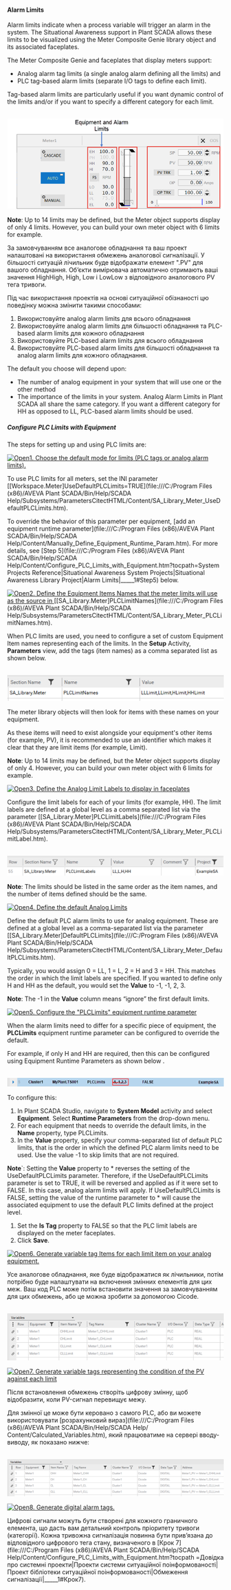 #### Alarm Limits

Alarm limits indicate when a process variable will trigger an alarm in the system. The Situational Awareness support in Plant SCADA allows these limits to be visualized using the Meter Composite Genie library object and its associated faceplates. 

The Meter Composite Genie and faceplates that display meters support:

- Analog alarm tag limits (a single analog alarm defining all the limits) and
- PLC tag-based alarm limits (separate I/O tags to define each limit).

Tag-based alarm limits are particularly  useful if you want dynamic control of the limits and/or if you want to  specify a different category for each limit. 

​                ![img](media/Faceplate.png)            

**Note**: Up to 14 limits  may be defined, but the Meter object supports display of only 4 limits.  However, you can build your own meter object with 6 limits for example.

За замовчуванням все аналогове обладнання та ваш проект налаштовані на використання обмежень аналогової сигналізації. У більшості ситуацій лічильник буде відображати елемент ".PV" для вашого обладнання. Об’єкти вимірювача автоматично отримають ваші значення HighHigh, High, Low і LowLow з відповідного аналогового PV тега тривоги.

Під час використання проектів на основі ситуаційної обізнаності цю поведінку можна змінити такими способами:

1. Використовуйте analog alarm limits для всього обладнання
2. Використовуйте analog alarm limits для більшості обладнання та PLC-based alarm limits для кожного обладнання
3. Використовуйте PLC-based alarm limits для всього обладнання
4. Використовуйте PLC-based alarm limits для більшості обладнання та analog alarm limits для кожного обладнання.

The default you choose will depend upon:

- The number of analog equipment in your system that will use one or the other method
- The importance of the limits in your system. Analog Alarm Limits in Plant SCADA all share the same category. If you want a different category for HH as opposed to LL, PLC-based alarm limits should be used.

##### Configure PLC Limits with Equipment

The steps for setting up and using PLC limits are:

[![Open](file:///C:/Program%20Files%20(x86)/AVEVA%20Plant%20SCADA/Bin/Help/SCADA%20Help/Skins/Default/Stylesheets/Images/transparent.gif)1. Choose the default mode for limits (PLC tags or analog alarm limits).](javascript:void(0))

To use PLC limits for all meters, set the INI parameter [[Workspace.Meter\]UseDefaultPLCLimits=TRUE](file:///C:/Program Files (x86)/AVEVA Plant SCADA/Bin/Help/SCADA Help/Subsystems/ParametersCitectHTML/Content/SA_Library_Meter_UseDefaultPLCLimits.htm).

To override the behavior of this parameter per equipment, [add an equipment runtime parameter](file:///C:/Program Files (x86)/AVEVA Plant SCADA/Bin/Help/SCADA Help/Content/Manually_Define_Equipment_Runtime_Param.htm). For more details, see [Step 5](file:///C:/Program Files (x86)/AVEVA Plant SCADA/Bin/Help/SCADA Help/Content/Configure_PLC_Limits_with_Equipment.htm?tocpath=System Projects Reference|Situational Awareness System Projects|Situational Awareness Library Project|Alarm Limits|_____1#Step5) below. 

[![Open](file:///C:/Program%20Files%20(x86)/AVEVA%20Plant%20SCADA/Bin/Help/SCADA%20Help/Skins/Default/Stylesheets/Images/transparent.gif)2. Define the Equipment Items Names that the meter limits will use as the source in ](javascript:void(0))[[SA_Library.Meter\]PLCLimitNames](file:///C:/Program Files (x86)/AVEVA Plant SCADA/Bin/Help/SCADA Help/Subsystems/ParametersCitectHTML/Content/SA_Library_Meter_PLCLimitNames.htm).

When PLC limits are used, you need to configure a set of custom Equipment Item names representing each of the limits. In the **Setup** Activity, **Parameters** view, add the tags (item names) as a comma separated list as shown below.

​                        ![img](media/PLCLImits_Names.png)                    

The meter library objects will then look for items with these names on your equipment. 

As these items will need to exist alongside your equipment's other items (for example, PV), it is  recommended to use an identifier which makes it clear that they are  limit items (for example, Limit).

**Note**: Up to 14  limits may be defined, but the Meter object supports display of only 4.  However, you can build your own meter object with 6 limits for example. 

[![Open](file:///C:/Program%20Files%20(x86)/AVEVA%20Plant%20SCADA/Bin/Help/SCADA%20Help/Skins/Default/Stylesheets/Images/transparent.gif)3. Define the Analog Limit Labels to display in faceplates](javascript:void(0))

Configure the limit labels  for each of your limits (for example, HH). The limit labels are defined  at a global level as a comma separated list via the parameter [[SA_Library.Meter\]PLCLimitLabels](file:///C:/Program Files (x86)/AVEVA Plant SCADA/Bin/Help/SCADA Help/Subsystems/ParametersCitectHTML/Content/SA_Library_Meter_PLCLimitLabel.htm).

​                            ![img](media/PLCLImitLabels_648x60.png)                        

**Note**: The limits should be listed in the same order as the item names, and the number of items defined should be the same.

[![Open](file:///C:/Program%20Files%20(x86)/AVEVA%20Plant%20SCADA/Bin/Help/SCADA%20Help/Skins/Default/Stylesheets/Images/transparent.gif)4. Define the default Analog Limits](javascript:void(0))

Define the default  PLC alarm limits to use for analog equipment. These are defined at a  global level as a comma-separated list via the parameter [[SA_Library.Meter\]DefaultPLCLimits](file:///C:/Program Files (x86)/AVEVA Plant SCADA/Bin/Help/SCADA Help/Subsystems/ParametersCitectHTML/Content/SA_Library_Meter_DefaultPLCLimits.htm).

Typically, you would assign  0 = LL, 1 = L, 2 = H and 3 = HH. This matches the order in which the  limit labels are specified. If you wanted to define only H and HH as the default, you would set the **Value** to -1, -1, 2, 3. 

**Note**: The -1 in the **Value** column means “ignore” the first default limits.

[![Open](file:///C:/Program%20Files%20(x86)/AVEVA%20Plant%20SCADA/Bin/Help/SCADA%20Help/Skins/Default/Stylesheets/Images/transparent.gif)5. Configure the "PLCLimits" equipment runtime parameter](javascript:void(0))

When the alarm limits need to differ for a specific piece of equipment, the **PLCLimits** equipment runtime parameter can be configured to override the default.

For example, if only H and HH are required, then this can be configured using Equipment Runtime Parameters as shown below  .

​                        ![img](media/PLCLimits_RuntimeParam1.png)                    

To configure this:

1.  In Plant SCADA Studio, navigate to **System Model** activity and select **Equipment**. Select **Runtime Parameters** from the drop-down menu. 
2. For each equipment that needs to override the default limits, in the **Name** property, type PLCLimits. 
3. In the **Value** property, specify your comma-separated list of default PLC limits, that is the order in which the defined PLC alarm limits need to be used. Use the value -1 to skip limits that are not required. 

**Note**`: Setting the **Value** property to * reverses the setting of the UseDefaultPLCLimits  parameter. Therefore, if the UseDefaultPLCLimits parameter is set to  TRUE, it will be reversed and applied as if it were set to FALSE. In  this case, analog alarm limits will apply. If UseDefaultPLCLimits is  FALSE, setting the value of the runtime parameter to * will cause the  associated equipment to use the default PLC limits defined at the  project level.

1. Set the **Is Tag** property to FALSE so that the PLC limit labels are displayed on the meter faceplates.
2. Click **Save**.

[![Open](file:///C:/Program%20Files%20(x86)/AVEVA%20Plant%20SCADA/Bin/Help/SCADA%20Help/Skins/Default/Stylesheets/Images/transparent.gif)6. Generate variable tag Items for each limit item on your analog equipment.](javascript:void(0))

Усе аналогове обладнання, яке буде відображатися як лічильники, потім потрібно буде налаштувати на включення змінних елементів для цих меж. Ваш код PLC може потім встановити значення за замовчуванням для цих обмежень, або це можна зробити за допомогою Cicode.

​                        ![img](media/PLCLImits_Variables.png)                    

[![Open](file:///C:/Program%20Files%20(x86)/AVEVA%20Plant%20SCADA/Bin/Help/SCADA%20Help/Skins/Default/Stylesheets/Images/transparent.gif)7. Generate variable tags representing the condition of the PV against each limit](javascript:void(0))

Після встановлення обмежень створіть цифрову змінну, щоб відобразити, коли PV-сигнал перевищує межу.

Для змінної це може бути керовано з самого PLC, або ви можете використовувати [розрахунковий вираз](file:///C:/Program Files (x86)/AVEVA Plant SCADA/Bin/Help/SCADA Help/ Content/Calculated_Variables.htm), який працюватиме на сервері вводу-виводу, як показано нижче:

​                        ![img](media/PLC_DigitalVariable.png)                    

[![Open](file:///C:/Program%20Files%20(x86)/AVEVA%20Plant%20SCADA/Bin/Help/SCADA%20Help/Skins/Default/Stylesheets/Images/transparent.gif)8. Generate digital alarm tags.](javascript:void(0))

Цифрові сигнали можуть бути створені для кожного граничного елемента, що дасть вам детальний контроль пріоритету тривоги (категорії). Кожна тривожна сигналізація повинна бути прив’язана до відповідного цифрового тега стану, визначеного в [Крок 7](file:///C:/Program Files (x86)/AVEVA Plant SCADA/Bin/Help/SCADA Help/Content/Configure_PLC_Limits_with_Equipment.htm?tocpath =Довідка про системні проекти|Проекти системи ситуаційної поінформованості|Проект бібліотеки ситуаційної поінформованості|Обмеження сигналізації|_____1#Крок7).